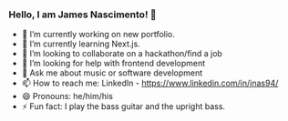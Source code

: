 ### Hello, I am James Nascimento! 👋

- 🔭 I’m currently working on new portfolio.
- 🌱 I’m currently learning Next.js.
- 👯 I’m looking to collaborate on a hackathon/find a job
- 🤔 I’m looking for help with frontend development
- 💬 Ask me about music or software development
- 📫 How to reach me: LinkedIn - https://www.linkedin.com/in/jnas94/
- 😄 Pronouns: he/him/his
- ⚡ Fun fact: I play the bass guitar and the upright bass.

